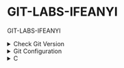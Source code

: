 # GIT-LABS-IFEANYI

GIT-LABS-IFEANYI

<details>
  <summary>Check Git Version</summary>

```sh
git -v
```

</details>

<details>
  <summary>Git Configuration</summary>

### To setup git global settings:  

```sh
git config --global user.name "Your Name"
git config --global user.email "your.email@example.com"
```

### To view git settings:

```sh
git config --global --list
```

```sh
git config --list --show-origin
```

</details>

<details>
  <summary>C</summary>

### C

```
n
```

### C

```
n
```

</details>
